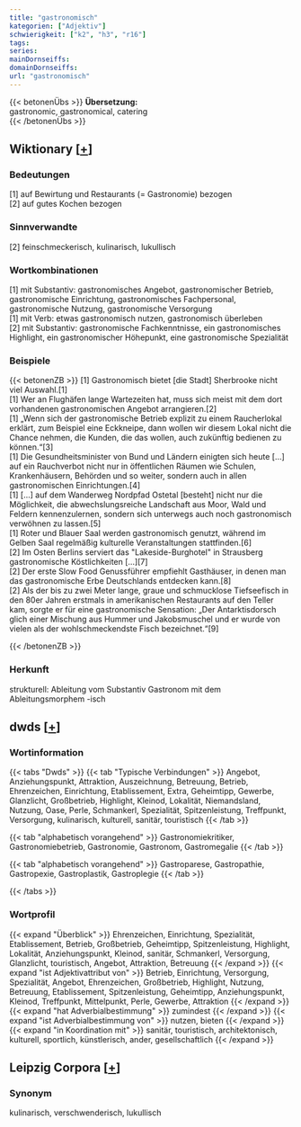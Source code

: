 ```yaml
---
title: "gastronomisch"
kategorien: ["Adjektiv"]
schwierigkeit: ["k2", "h3", "r16"]
tags:
series:
mainDornseiffs:
domainDornseiffs:
url: "gastronomisch"
---
```


{{< betonenÜbs >}}
**Übersetzung:**  
gastronomic, gastronomical, catering  
{{< /betonenÜbs >}}

## Wiktionary [[+](https://de.wiktionary.org/wiki/gastronomisch)]

### Bedeutungen
[1] auf Bewirtung und Restaurants (= Gastronomie) bezogen  
[2] auf gutes Kochen bezogen  

### Sinnverwandte
[2] feinschmeckerisch, kulinarisch, lukullisch  

### Wortkombinationen
[1] mit Substantiv: gastronomisches Angebot, gastronomischer Betrieb, gastronomische Einrichtung, gastronomisches Fachpersonal, gastronomische Nutzung, gastronomische Versorgung  
[1] mit Verb: etwas gastronomisch nutzen, gastronomisch überleben  
[2] mit Substantiv: gastronomische Fachkenntnisse, ein gastronomisches Highlight, ein gastronomischer Höhepunkt, eine gastronomische Spezialität  

### Beispiele
{{< betonenZB >}}
[1] Gastronomisch bietet [die Stadt] Sherbrooke nicht viel Auswahl.[1]  
[1] Wer an Flughäfen lange Wartezeiten hat, muss sich meist mit dem dort vorhandenen gastronomischen Angebot arrangieren.[2]  
[1] „Wenn sich der gastronomische Betrieb explizit zu einem Raucherlokal erklärt, zum Beispiel eine Eckkneipe, dann wollen wir diesem Lokal nicht die Chance nehmen, die Kunden, die das wollen, auch zukünftig bedienen zu können.“[3]  
[1] Die Gesundheitsminister von Bund und Ländern einigten sich heute […] auf ein Rauchverbot nicht nur in öffentlichen Räumen wie Schulen, Krankenhäusern, Behörden und so weiter, sondern auch in allen gastronomischen Einrichtungen.[4]  
[1] […] auf dem Wanderweg Nordpfad Ostetal [besteht] nicht nur die Möglichkeit, die abwechslungsreiche Landschaft aus Moor, Wald und Feldern kennenzulernen, sondern sich unterwegs auch noch gastronomisch verwöhnen zu lassen.[5]  
[1] Roter und Blauer Saal werden gastronomisch genutzt, während im Gelben Saal regelmäßig kulturelle Veranstaltungen stattfinden.[6]  
[2] Im Osten Berlins serviert das "Lakeside-Burghotel" in Strausberg gastronomische Köstlichkeiten […][7]  
[2] Der erste Slow Food Genussführer empfiehlt Gasthäuser, in denen man das gastronomische Erbe Deutschlands entdecken kann.[8]  
[2] Als der bis zu zwei Meter lange, graue und schmucklose Tiefseefisch in den 80er Jahren erstmals in amerikanischen Restaurants auf den Teller kam, sorgte er für eine gastronomische Sensation: „Der Antarktisdorsch glich einer Mischung aus Hummer und Jakobsmuschel und er wurde von vielen als der wohlschmeckendste Fisch bezeichnet.“[9]  

{{< /betonenZB >}}
### Herkunft
strukturell: Ableitung vom Substantiv Gastronom mit dem Ableitungsmorphem -isch  



## dwds [[+](https://www.dwds.de/wb/gastronomisch)]

### Wortinformation
{{< tabs "Dwds" >}}
{{< tab "Typische Verbindungen" >}}
Angebot, Anziehungspunkt, Attraktion, Auszeichnung, Betreuung, Betrieb, Ehrenzeichen, Einrichtung, Etablissement, Extra, Geheimtipp, Gewerbe, Glanzlicht, Großbetrieb, Highlight, Kleinod, Lokalität, Niemandsland, Nutzung, Oase, Perle, Schmankerl, Spezialität, Spitzenleistung, Treffpunkt, Versorgung, kulinarisch, kulturell, sanitär, touristisch
{{< /tab >}}

{{< tab "alphabetisch vorangehend" >}}
Gastronomiekritiker, Gastronomiebetrieb, Gastronomie, Gastronom, Gastromegalie
{{< /tab >}}

{{< tab "alphabetisch vorangehend" >}}
Gastroparese, Gastropathie, Gastropexie, Gastroplastik, Gastroplegie
{{< /tab >}}

{{< /tabs >}}

### Wortprofil
{{< expand "Überblick" >}} Ehrenzeichen, Einrichtung, Spezialität, Etablissement, Betrieb, Großbetrieb, Geheimtipp, Spitzenleistung, Highlight, Lokalität, Anziehungspunkt, Kleinod, sanitär, Schmankerl, Versorgung, Glanzlicht, touristisch, Angebot, Attraktion, Betreuung {{< /expand >}}
{{< expand "ist Adjektivattribut von" >}} Betrieb, Einrichtung, Versorgung, Spezialität, Angebot, Ehrenzeichen, Großbetrieb, Highlight, Nutzung, Betreuung, Etablissement, Spitzenleistung, Geheimtipp, Anziehungspunkt, Kleinod, Treffpunkt, Mittelpunkt, Perle, Gewerbe, Attraktion {{< /expand >}}
{{< expand "hat Adverbialbestimmung" >}} zumindest {{< /expand >}}
{{< expand "ist Adverbialbestimmung von" >}} nutzen, bieten {{< /expand >}}
{{< expand "in Koordination mit" >}} sanitär, touristisch, architektonisch, kulturell, sportlich, künstlerisch, ander, gesellschaftlich {{< /expand >}}

## Leipzig Corpora [[+](https://corpora.uni-leipzig.de/en/res?word=gastronomisch&corpusId=deu_newscrawl-public_2018)]


### Synonym
kulinarisch, verschwenderisch, lukullisch

